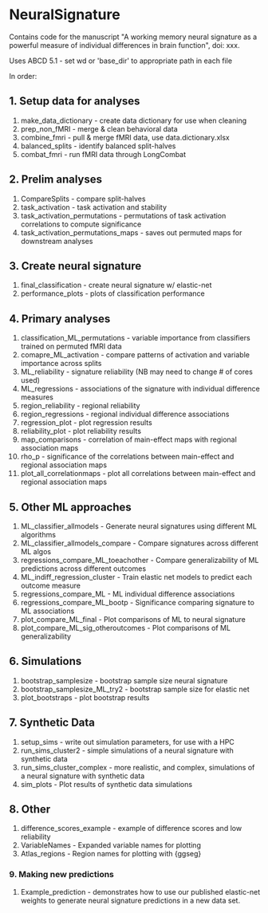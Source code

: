 # NeuralSignature

Contains code for the manuscript "A working memory neural signature as a powerful measure of individual differences in brain function", doi: xxx. 

Uses ABCD 5.1 - set wd or 'base_dir' to appropriate path in each file

In order:


## 1. Setup data for analyses

1. make_data_dictionary - create data dictionary for use when cleaning
2. prep_non_fMRI        - merge & clean behavioral data
3. combine_fmri         - pull & merge fMRI data, use data.dictionary.xlsx
4. balanced_splits      - identify balanced split-halves 
5. combat_fmri          - run fMRI data through LongCombat

## 2. Prelim analyses

1. CompareSplits        - compare split-halves
2. task_activation      - task activation and stability
3. task_activation_permutations - permutations of task activation correlations to compute significance
4. task_activation_permutations_maps - saves out permuted maps for downstream analyses

## 3. Create neural signature

1. final_classification - create neural signature w/ elastic-net
2. performance_plots    - plots of classification performance

## 4. Primary analyses

1. classification_ML_permutations - variable importance from classifiers trained on permuted fMRI data
2. comapre_ML_activation - compare patterns of activation and variable importance across splits
3. ML_reliability       - signature reliability (NB may need to change # of cores used)
4. ML_regressions       - associations of the signature with individual difference measures
5. region_reliability   - regional reliability
6. region_regressions   - regional individual difference associations
7. regression_plot      - plot regression results
8. reliability_plot     - plot reliability results
9. map_comparisons      - correlation of main-effect maps with regional association maps
10. rho_p                - significance of the correlations between main-effect and regional association maps
11. plot_all_correlationmaps - plot all correlations between main-effect and regional association maps

## 5. Other ML approaches

1. ML_classifier_allmodels - Generate neural signatures using different ML algorithms
2. ML_classifier_allmodels_compare - Compare signatures across different ML algos
3. regressions_compare_ML_toeachother - Compare generalizability of ML predictions across different outcomes
4. ML_indiff_regression_cluster - Train elastic net models to predict each outcome measure
5. regressions_compare_ML - ML individual difference associations
6. regressions_compare_ML_bootp - Significance comparing signature to ML associations
7. plot_compare_ML_final - Plot comparisons of ML to neural signature
8. plot_compare_ML_sig_otheroutcomes - Plot comparisons of ML generalizability

## 6. Simulations

1. bootstrap_samplesize - bootstrap sample size neural signature
2. bootstrap_samplesize_ML_try2 - bootstrap sample size for elastic net
3. plot_bootstraps      - plot bootstrap results

## 7. Synthetic Data

1. setup_sims - write out simulation parameters, for use with a HPC
2. run_sims_cluster2 - simple simulations of a neural signature with synthetic data
3. run_sims_cluster_complex - more realistic, and complex, simulations of a neural signature with synthetic data
4. sim_plots - Plot results of synthetic data simulations

## 8. Other

1. difference_scores_example - example of difference scores and low reliability
2. VariableNames - Expanded variable names for plotting 
3. Atlas_regions - Region names for plotting with {ggseg}

### 9. Making new predictions

1. Example_prediction - demonstrates how to use our published elastic-net weights to generate neural signature predictions in a new data set. 
